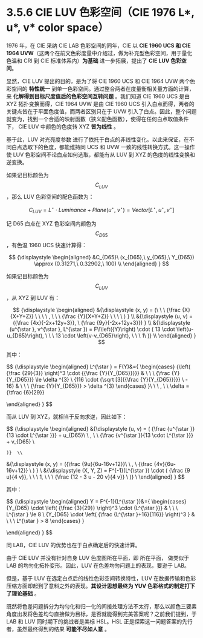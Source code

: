 
# 3.5.6 CIE LUV 色彩空间（CIE 1976 L*, u*, v* color space）

1976 年，在 CIE 采纳 CIE LAB 色彩空间的同年，CIE 以 **CIE 1960 UCS 和 CIE 1964 UVW**（这两个在前文色彩度量中介绍过，做为补充型色彩空间，用于量化色温和 CRI 到 CIE 标准体系内）**为基础** 进一步拓展，提出了 **CIE LUV 色彩空间**。

显然，CIE LUV 提出的目的，是为了将 CIE 1960 UCS 和 CIE 1964 UVW 两个色彩空间的 **特性统一** 到单一色彩空间。通过整合两者在度量衡相关量方面的计算，来 **化解得到目标尺度值后的色彩空间互转问题** 。我们知道 CIE 1960 UCS 是由 XYZ 拓扑变换而得，CIE 1964 UVW 是由 CIE 1960 UCS 引入白点而得，两者的关键点皆在于平面色度值，而两者区别只在于 UVW 引入了白点。因此，整个问题就变为，找到一个合适的映射函数（狭义配色函数），使得在任何白点取值条件下， CIE LUV 中颜色的色度转 XYZ **皆为线性** 。

基于此，LUV 对光亮度参数  进行了依托于白点的非线性变化。以此来保证，在不同白点选取下的色度，都能维持同 UCS 和 UVW 一致的线性转换方式。这一操作使 LUV 色彩空间不论白点如何选取，都能有从 LUV 到 XYZ 的色度的线性变换和逆变换。

如果记目标颜色为 $$C_{LUV}$$ ，那么 LUV 色彩空间的配色函数为：

$$
C_{LUV} =  L^{\star } \cdot Luminance + Plane(u^{\star },\ v^{\star }) = Vector[L^{\star }, u^{\star }, v^{\star }]
$$
	
记 D65 白点在 XYZ 色彩空间内颜色为 $$C_{D65}$$ ，有色温 1960 UCS 快速计算得：

$$
{\displaystyle 
 \begin{aligned}
   &C_{D65}\ (x_{D65},\ y_{D65},\ Y_{D65}) \approx (0.31271,\ 0.32902,\ 100) \\
 \end{aligned}
}
$$

如果记目标颜色为 $$C_{LUV}$$ ，从 XYZ 到 LUV 有：

$$
{\displaystyle 
 \begin{aligned}
   &{\displaystyle (x, y) = (\ \ \ {\frac {X}{X+Y+Z}} \ \ \ \ , \ \ \ {\frac {Y}{X+Y+Z}}  \ \ \ \ ) } \\ 
   &{\displaystyle (u, v) = ({\frac  {4x}{-2x+12y+3}}, \ {\frac  {9y}{-2x+12y+3}}) } \\
   &{\displaystyle (u^{\star }, v^{\star }, L^{\star }) = F\!\left({Y}\right) \cdot (
                        13 \cdot \left(u-u_{D65}\right), \ \ \ 
                        13 \cdot \left(v-v_{D65}\right), \ \ \ 
                        1\ 
    )}  \\
 \end{aligned}
}
$$

其中：

$$
{\displaystyle 
 \begin{aligned}
   L^{\star } = F(Y)&={
     \begin{cases}
       {\left( {\frac {29}{3}} \right)^3  \cdot {{\frac {Y}{Y_{D65}}}}}       & \ \ \  {\frac {Y}{Y_{D65}}} \le \delta ^{3} \\
       {116 \cdot {\sqrt [3]{{\frac {Y}{Y_{D65}}}}} \ - 16}                   & \ \ \  {\frac {Y}{Y_{D65}}} > \delta ^{3} 
     \end{cases}
   }\ \ \ , \ \ \delta ={\tfrac {6}{29}}

 \end{aligned}
}
$$

而从 LUV 到 XYZ，就相当于反向求逆，因此如下：

$$
{\displaystyle 
 \begin{aligned}
   &{\displaystyle (u, v) = (
                        {\frac {u^{\star }}{13 \cdot L^{\star }}}  + u_{D65}\ \ , \ \ 
                        {\frac {v^{\star }}{13 \cdot L^{\star }}}  + v_{D65} \ 
                        
    )}  \\
   &{\displaystyle (x, y) = ({\frac  {9u}{6u-16v+12}}\ \ , \ {\frac  {4v}{6u-16v+12}} \ ) }  \\
   &{\displaystyle (X, Y, Z) =  F^{-1}(L^{\star }) \cdot (
                        {\frac {9 u}{4 v}}, \ \ \ 
                        1, \ \ \ 
                        {\frac {12 - 3 u - 20 v}{4 v}} \ 
    )}  \\
 \end{aligned}
}
$$

其中：

$$
{\displaystyle 
 \begin{aligned}
   Y = F^{-1}(L^{\star })&={
     \begin{cases}
       {Y_{D65} \cdot \left( {\frac {3}{29}} \right)^3 \cdot {L^{\star }}}       & \ \ \  L^{\star } \le 8 \\
       {Y_{D65} \cdot \left( {\frac {L^{\star }+16}{116}} \right)^3 }   & \ \ \  L^{\star } > 8 
     \end{cases}
   }

 \end{aligned}
}
$$

同 LAB，CIE LUV 的优势也在于白点确定后的快速计算。

由于 CIE LUV 并没有针对自身 LUV 色度图所在平面，即  所在平面， 做类似于 LAB 的均匀化拓扑变形。因此，LUV 在色差均匀问题上的表现，要逊于 LAB。

但是，基于 LUV 在选定白点后的线性色彩空间转换特性，LUV 在数据传输和色彩压缩方面却起到了意料之外的表现。**其设计思想最终为 YUV 色彩格式的制定打下了理论基础** 。

既然将色差问题拆分为均匀化和归一化的间接处理方法不太行，那么以颜色三要素角度出发将色差均匀直接做为目标，是否就能得到完美答案呢？之前我们提到，于 LAB 和 LUV 同时期下的挑战者是美标 HSL。HSL 正是探索这一问题答案的先行者，虽然最终得到的结果 **可能不尽如人意** 。


[ref]: References_3.md